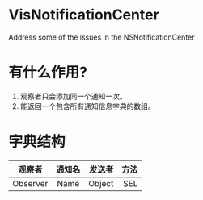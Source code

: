 # VisNotificationCenter
Address some of the issues in the NSNotificationCenter

# 有什么作用?
1. 观察者只会添加同一个通知一次。
2. 能返回一个包含所有通知信息字典的数组。

# 字典结构
|观察者|通知名|发送者|方法|
| ----|:----:| ---:| ---:|
|Observer|Name|Object|SEL|
